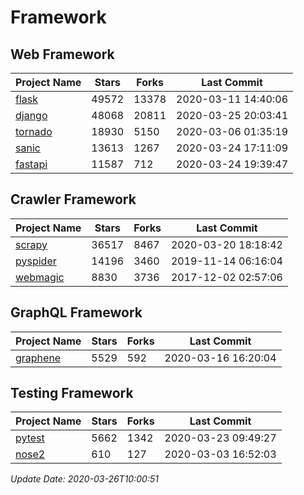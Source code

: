 # Framework

## Web Framework

| Project Name | Stars | Forks | Last Commit |
| ------------ | ----- | ----- | ----------- |
| [flask](https://github.com/pallets/flask) | 49572 | 13378 | 2020-03-11 14:40:06 |
| [django](https://github.com/django/django) | 48068 | 20811 | 2020-03-25 20:03:41 |
| [tornado](https://github.com/tornadoweb/tornado) | 18930 | 5150 | 2020-03-06 01:35:19 |
| [sanic](https://github.com/huge-success/sanic) | 13613 | 1267 | 2020-03-24 17:11:09 |
| [fastapi](https://github.com/tiangolo/fastapi) | 11587 | 712 | 2020-03-24 19:39:47 |

## Crawler Framework

| Project Name | Stars | Forks | Last Commit |
| ------------ | ----- | ----- | ----------- |
| [scrapy](https://github.com/scrapy/scrapy) | 36517 | 8467 | 2020-03-20 18:18:42 |
| [pyspider](https://github.com/binux/pyspider) | 14196 | 3460 | 2019-11-14 06:16:04 |
| [webmagic](https://github.com/code4craft/webmagic) | 8830 | 3736 | 2017-12-02 02:57:06 |

## GraphQL Framework

| Project Name | Stars | Forks | Last Commit |
| ------------ | ----- | ----- | ----------- |
| [graphene](https://github.com/graphql-python/graphene) | 5529 | 592 | 2020-03-16 16:20:04 |

## Testing Framework

| Project Name | Stars | Forks | Last Commit |
| ------------ | ----- | ----- | ----------- |
| [pytest](https://github.com/pytest-dev/pytest) | 5662 | 1342 | 2020-03-23 09:49:27 |
| [nose2](https://github.com/nose-devs/nose2) | 610 | 127 | 2020-03-03 16:52:03 |

*Update Date: 2020-03-26T10:00:51*